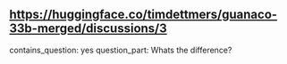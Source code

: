 ## https://huggingface.co/timdettmers/guanaco-33b-merged/discussions/3

contains_question: yes
question_part: Whats the difference?